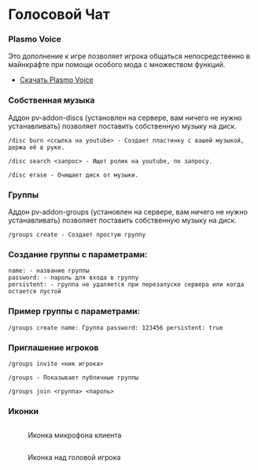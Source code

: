 # Голосовой Чат

### Plasmo Voice

Это дополнение к игре позволяет игрока общаться непосредственно в майнкрафте при помощи особого мода c множеством функций.

* [Скачать Plasmo Voice](https://modrinth.com/plugin/plasmo-voice/versions?l=fabric\&l=forge\&g=1.21.5)

### Собственная музыка <a href="#music" id="music"></a>

Аддон pv-addon-discs (установлен на сервере, вам ничего не нужно устанавливать) позволяет поставить собственную музыку на диск.

```markup
/disc burn <ссылка на youtube> - Создает пластинку с вашей музыкой, держа её в руке.
```

```markup
/disc search <запрос> - Ищет ролик на youtube, по запросу.
```

```markup
/disc erase - Очищает диск от музыки.
```

### Группы <a href="#new-icons" id="new-icons"></a>

Аддон pv-addon-groups (установлен на сервере, вам ничего не нужно устанавливать) позволяет поставить собственную музыку на диск.

```markup
/groups create - Создает простую группу
```

### Создание группы с параметрами:

```markup
name: - название группы
password: - пароль для входа в группу
persistent: - группа не удаляется при перезапуске сервера или когда остается пустой
```

### Пример группы с параметрами: <a href="#new-icons" id="new-icons"></a>

```markup
/groups create name: Группа password: 123456 persistent: true
```

### Приглашение игроков

```markup
/groups invite <ник игрока>
```

```markup
/groups - Показывает публичные группы
```

```markup
/groups join <группа> <пароль>
```

### Иконки <a href="#new-icons" id="new-icons"></a>

<figure><img src="https://3706567230-files.gitbook.io/~/files/v0/b/gitbook-x-prod.appspot.com/o/spaces%2FuGLI8bKWlrr7nanMITy0%2Fuploads%2FiPBM4rGTd3N0UTkaeb45%2Fhud_icons.webp?alt=media&#x26;token=030e8c48-9dba-4424-9ce3-df3017fd5719" alt=""><figcaption><p>Иконка микрофона клиента</p></figcaption></figure>

<figure><img src="https://3706567230-files.gitbook.io/~/files/v0/b/gitbook-x-prod.appspot.com/o/spaces%2FuGLI8bKWlrr7nanMITy0%2Fuploads%2FigOkKffheC332FoKedSm%2Fplayer_icons.webp?alt=media&#x26;token=4526bd47-f2c1-47d6-9176-d3938b45ddff" alt=""><figcaption><p>Иконка над головой игрока</p></figcaption></figure>